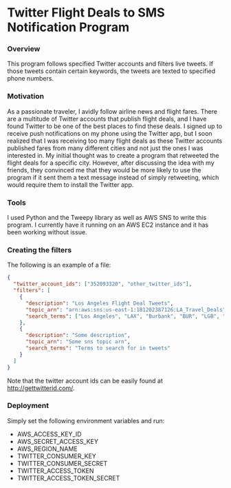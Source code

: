 # Twitter Flight Deals to SMS Notification Program

### Overview
This program follows specified Twitter accounts and filters live tweets. If those tweets contain certain keywords, the 
tweets are texted to specified phone numbers. 

### Motivation
As a passionate traveler, I avidly follow airline news and flight fares. There are a multitude of Twitter accounts that 
publish flight deals, and I have found Twitter to be one of the best places to find these deals. I signed up to receive
push notifications on my phone using the Twitter app, but I soon realized that I was receiving too many flight deals 
as these Twitter accounts published fares from many different cities and not just the ones I was interested in. My 
initial thought was to create a program that retweeted the flight deals for a specific city. However, after discussing 
the idea with my friends, they convinced me that they would be more likely to use the program if it sent them a text 
message instead of simply retweeting, which would require them to install the Twitter app. 

### Tools
I used Python and the Tweepy library as well as AWS SNS to write this program. I currently have it running on an AWS 
EC2 instance and it has been working without issue. 

### Creating the filters
The following is an example of a file: 
```json
{
  "twitter_account_ids": ["352093320", "other_twitter_ids"],
  "filters": [
    {
      "description": "Los Angeles Flight Deal Tweets",
      "topic_arn": "arn:aws:sns:us-east-1:181202387126:LA_Travel_Deals",
      "search_terms": ["Los Angeles", "LAX", "Burbank", "BUR", "LGB", "ONT"]
    }, 
    {
      "description": "Some description", 
      "topic_arn": "Some sns topic arn", 
      "search_terms": "Terms to search for in tweets"
    }
  ]
}
```
Note that the twitter account ids can be easily found at http://gettwitterid.com/.


### Deployment 
Simply set the following environment variables and run: 

* AWS_ACCESS_KEY_ID
* AWS_SECRET_ACCESS_KEY
* AWS_REGION_NAME
* TWITTER_CONSUMER_KEY
* TWITTER_CONSUMER_SECRET
* TWITTER_ACCESS_TOKEN
* TWITTER_ACCESS_TOKEN_SECRET

